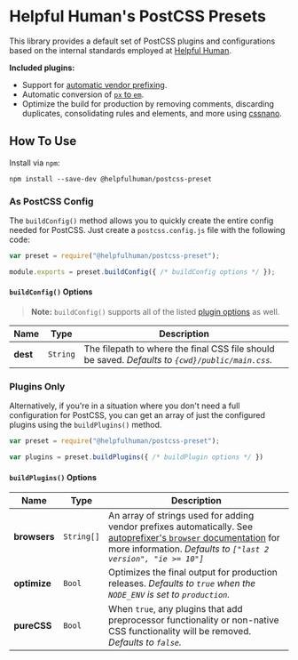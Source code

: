 # Helpful Human's PostCSS Presets

This library provides a default set of PostCSS plugins and configurations based on the internal standards employed at [Helpful Human](http://helpfulhuman.com).

**Included plugins:**

- Support for [automatic vendor prefixing](https://github.com/postcss/autoprefixer).
- Automatic conversion of [`px` to `em`](https://github.com/macropodhq/postcss-px-to-em).
- Optimize the build for production by removing comments, discarding duplicates, consolidating rules and elements, and more using [cssnano](http://cssnano.co/).

## How To Use

Install via `npm`:

```
npm install --save-dev @helpfulhuman/postcss-preset
```

### As PostCSS Config

The `buildConfig()` method allows you to quickly create the entire config needed for PostCSS.  Just create a `postcss.config.js` file with the following code:

```js
var preset = require("@helpfulhuman/postcss-preset");

module.exports = preset.buildConfig({ /* buildConfig options */ });
```

#### `buildConfig()` Options

> **Note:** `buildConfig()` supports all of the listed [plugin options](#buildplugins-options) as well.

Name | Type | Description
-----|------|------------
**dest** | `String` | The filepath to where the final CSS file should be saved.  _Defaults to `{cwd}/public/main.css`._

### Plugins Only

Alternatively, if you're in a situation where you don't need a full configuration for PostCSS, you can get an array of just the configured plugins using the `buildPlugins()` method.

```js
var preset = require("@helpfulhuman/postcss-preset");

var plugins = preset.buildPlugins({ /* buildPlugin options */ })
```

#### `buildPlugins()` Options

Name | Type | Description
-----|------|------------
**browsers** | `String[]` | An array of strings used for adding vendor prefixes automatically.  See [autoprefixer's `browser` documentation](https://github.com/postcss/autoprefixer#browsers) for more information.  _Defaults to `["last 2 version", "ie >= 10"]`_
**optimize** | `Bool` | Optimizes the final output for production releases.  _Defaults to `true` when the `NODE_ENV` is set to `production`._
**pureCSS** | `Bool` | When `true`, any plugins that add preprocessor functionality or non-native CSS functionality will be removed. _Defaults to `false`._